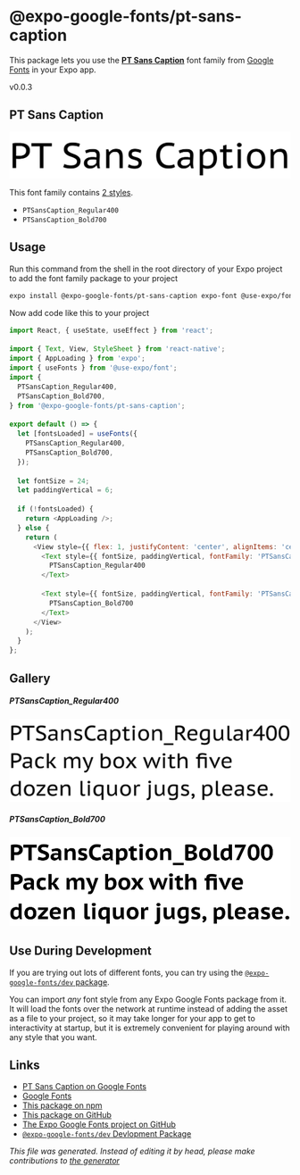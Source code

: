 # @expo-google-fonts/pt-sans-caption

This package lets you use the [**PT Sans Caption**](https://fonts.google.com/specimen/PT+Sans+Caption) font family from [Google Fonts](https://fonts.google.com/) in your Expo app.

v0.0.3

## PT Sans Caption

![PT Sans Caption](./font-family.png)

This font family contains [2 styles](#gallery).

- `PTSansCaption_Regular400`
- `PTSansCaption_Bold700`

## Usage

Run this command from the shell in the root directory of your Expo project to add the font family package to your project
```sh
expo install @expo-google-fonts/pt-sans-caption expo-font @use-expo/font
```

Now add code like this to your project
```js
import React, { useState, useEffect } from 'react';

import { Text, View, StyleSheet } from 'react-native';
import { AppLoading } from 'expo';
import { useFonts } from '@use-expo/font';
import {
  PTSansCaption_Regular400,
  PTSansCaption_Bold700,
} from '@expo-google-fonts/pt-sans-caption';

export default () => {
  let [fontsLoaded] = useFonts({
    PTSansCaption_Regular400,
    PTSansCaption_Bold700,
  });

  let fontSize = 24;
  let paddingVertical = 6;

  if (!fontsLoaded) {
    return <AppLoading />;
  } else {
    return (
      <View style={{ flex: 1, justifyContent: 'center', alignItems: 'center' }}>
        <Text style={{ fontSize, paddingVertical, fontFamily: 'PTSansCaption_Regular400' }}>
          PTSansCaption_Regular400
        </Text>

        <Text style={{ fontSize, paddingVertical, fontFamily: 'PTSansCaption_Bold700' }}>
          PTSansCaption_Bold700
        </Text>
      </View>
    );
  }
};

```

## Gallery

##### PTSansCaption_Regular400
![PTSansCaption_Regular400](./1245ca967adbb79f480b169e92cf44a71ae4cb8571b9847ceb3de43e7235361c.ttf.png)

##### PTSansCaption_Bold700
![PTSansCaption_Bold700](./f47afcc4feb502bfa6ca192ad230e0d743be26deb97832412722544b223ed461.ttf.png)


## Use During Development

If you are trying out lots of different fonts, you can try using the [`@expo-google-fonts/dev` package](https://github.com/expo/google-fonts/tree/master/font-packages/dev#readme).

You can import *any* font style from any Expo Google Fonts package from it. It will load the fonts
over the network at runtime instead of adding the asset as a file to your project, so it may take longer
for your app to get to interactivity at startup, but it is extremely convenient
for playing around with any style that you want.

## Links

- [PT Sans Caption on Google Fonts](https://fonts.google.com/specimen/PT+Sans+Caption)
- [Google Fonts](https://fonts.google.com/)
- [This package on npm](https://www.npmjs.com/package/@expo-google-fonts/pt-sans-caption)
- [This package on GitHub](https://github.com/expo/google-fonts/tree/master/font-packages/pt-sans-caption)
- [The Expo Google Fonts project on GitHub](https://github.com/expo/google-fonts)
- [`@expo-google-fonts/dev` Devlopment Package](https://github.com/expo/google-fonts/tree/master/font-packages/dev)


*This file was generated. Instead of editing it by head, please make contributions to [the generator](https://github.com/expo/google-fonts/tree/master/packages/generator)*
